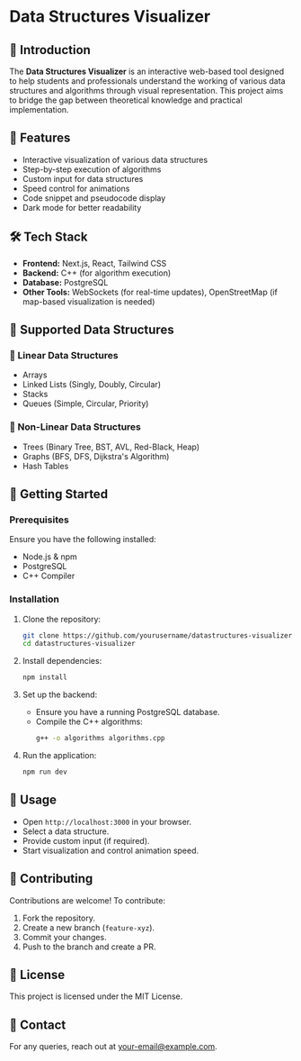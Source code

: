 # Data Structures Visualizer

## 📌 Introduction
The **Data Structures Visualizer** is an interactive web-based tool designed to help students and professionals understand the working of various data structures and algorithms through visual representation. This project aims to bridge the gap between theoretical knowledge and practical implementation.

## 🎯 Features
- Interactive visualization of various data structures
- Step-by-step execution of algorithms
- Custom input for data structures
- Speed control for animations
- Code snippet and pseudocode display
- Dark mode for better readability

## 🛠️ Tech Stack
- **Frontend:** Next.js, React, Tailwind CSS
- **Backend:** C++ (for algorithm execution)
- **Database:** PostgreSQL
- **Other Tools:** WebSockets (for real-time updates), OpenStreetMap (if map-based visualization is needed)

## 📌 Supported Data Structures
### 🔹 Linear Data Structures
- Arrays
- Linked Lists (Singly, Doubly, Circular)
- Stacks
- Queues (Simple, Circular, Priority)

### 🔹 Non-Linear Data Structures
- Trees (Binary Tree, BST, AVL, Red-Black, Heap)
- Graphs (BFS, DFS, Dijkstra's Algorithm)
- Hash Tables

## 🚀 Getting Started

### Prerequisites
Ensure you have the following installed:
- Node.js & npm
- PostgreSQL
- C++ Compiler

### Installation
1. Clone the repository:
   ```sh
   git clone https://github.com/yourusername/datastructures-visualizer.git
   cd datastructures-visualizer
   ```

2. Install dependencies:
   ```sh
   npm install
   ```

3. Set up the backend:
   - Ensure you have a running PostgreSQL database.
   - Compile the C++ algorithms:
     ```sh
     g++ -o algorithms algorithms.cpp
     ```

4. Run the application:
   ```sh
   npm run dev
   ```

## 📜 Usage
- Open `http://localhost:3000` in your browser.
- Select a data structure.
- Provide custom input (if required).
- Start visualization and control animation speed.

## 🤝 Contributing
Contributions are welcome! To contribute:
1. Fork the repository.
2. Create a new branch (`feature-xyz`).
3. Commit your changes.
4. Push to the branch and create a PR.

## 📄 License
This project is licensed under the MIT License.

## 📧 Contact
For any queries, reach out at [your-email@example.com](mailto:your-email@example.com).

